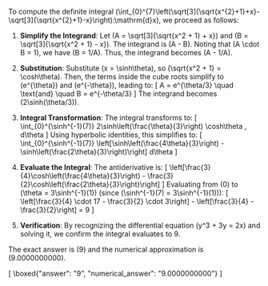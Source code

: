 To compute the definite integral \(\int_{0}^{7}\left(\sqrt[3]{\sqrt{x^{2}+1}+x}-\sqrt[3]{\sqrt{x^{2}+1}-x}\right)\:\mathrm{d}x\), we proceed as follows:

1. **Simplify the Integrand**:
   Let \(A = \sqrt[3]{\sqrt{x^2 + 1} + x}\) and \(B = \sqrt[3]{\sqrt{x^2 + 1} - x}\). The integrand is \(A - B\). Noting that \(A \cdot B = 1\), we have \(B = 1/A\). Thus, the integrand becomes \(A - 1/A\).

2. **Substitution**:
   Substitute \(x = \sinh\theta\), so \(\sqrt{x^2 + 1} = \cosh\theta\). Then, the terms inside the cube roots simplify to \(e^{\theta}\) and \(e^{-\theta}\), leading to:
   \[
   A = e^{\theta/3} \quad \text{and} \quad B = e^{-\theta/3}
   \]
   The integrand becomes \(2\sinh(\theta/3)\).

3. **Integral Transformation**:
   The integral transforms to:
   \[
   \int_{0}^{\sinh^{-1}(7)} 2\sinh\left(\frac{\theta}{3}\right) \cosh\theta \, d\theta
   \]
   Using hyperbolic identities, this simplifies to:
   \[
   \int_{0}^{\sinh^{-1}(7)} \left[\sinh\left(\frac{4\theta}{3}\right) - \sinh\left(\frac{2\theta}{3}\right)\right] d\theta
   \]

4. **Evaluate the Integral**:
   The antiderivative is:
   \[
   \left[\frac{3}{4}\cosh\left(\frac{4\theta}{3}\right) - \frac{3}{2}\cosh\left(\frac{2\theta}{3}\right)\right]
   \]
   Evaluating from \(0\) to \(\theta = 3\sinh^{-1}(1)\) (since \(\sinh^{-1}(7) = 3\sinh^{-1}(1)\)):
   \[
   \left[\frac{3}{4} \cdot 17 - \frac{3}{2} \cdot 3\right] - \left[\frac{3}{4} - \frac{3}{2}\right] = 9
   \]

5. **Verification**:
   By recognizing the differential equation \(y^3 + 3y = 2x\) and solving it, we confirm the integral evaluates to 9.

The exact answer is \(9\) and the numerical approximation is \(9.0000000000\).

\[
\boxed{"answer": "9", "numerical_answer": "9.0000000000"}
\]